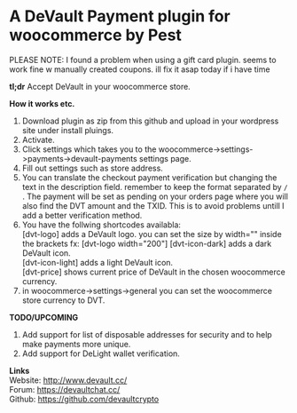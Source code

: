 # A DeVault Payment plugin for woocommerce by Pest


PLEASE NOTE: I found a problem when using a gift card plugin. seems to work fine
w manually created coupons. ill fix it asap today if i have time


**tl;dr**
Accept DeVault in your woocommerce store.


**How it works etc.**  
1. Download plugin as zip from this github and upload in your wordpress site under install pluings.
2. Activate.
3. Click settings which takes you to the woocommerce->settings->payments->devault-payments settings page.
4. Fill out settings such as store address.
5. You can translate the checkout payment verification but changing the text in the description field. remember to keep the format separated by ```/``` .
The payment will be set as pending on your orders page  where you will also find the DVT amount and the TXID. This is to avoid problems untill I add a better verification method.
6. You have the follwing shortcodes availabla:  
[dvt-logo] adds a DeVault logo. you can set the size by width="" inside the brackets fx: [dvt-logo width="200"]
[dvt-icon-dark] adds a dark DeVault icon.  
[dvt-icon-light] adds a light DeVault icon.  
[dvt-price] shows current price of DeVault in the chosen woocommerce currency.
7. in woocommerce->settings->general you can set the woocommerce store currency to DVT.

**TODO/UPCOMING**
1. Add support for list of disposable addresses for security and to help make payments more unique.
2. Add support for DeLight wallet verification.




**Links**  
Website: http://www.devault.cc/  
Forum: https://devaultchat.cc/  
Github: https://github.com/devaultcrypto  
